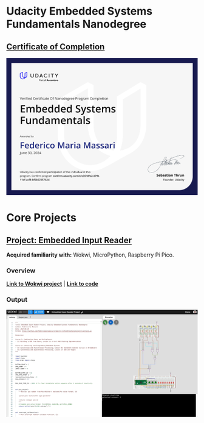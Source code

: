 # Udacity Embedded Systems Fundamentals Nanodegree

## [Certificate of Completion](https://www.udacity.com/certificate/e/c3518fe2-07f8-11ef-acf8-bf6b5235762d)

![Certificate of Completion](certificate-of-completion.png)

# Core Projects

## [Project: Embedded Input Reader]()

__Acquired familiarity with:__ Wokwi, MicroPython, Raspberry Pi Pico.

### Overview

__[Link to Wokwi project](https://wokwi.com/projects/402048833643264001)__ | __[Link to code](./projects/p1/main.py)__

### Output

![Embedded Input Reader Output](./projects/p1/img/mov0.gif)
